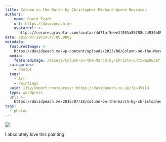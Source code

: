 ```yaml
---
title: Column on the March by Christopher Richard Wynne Nevinson
authors:
  - name: David Peach
    url: https://davidpeach.me
    avatarUrl: >-
      https://secure.gravatar.com/avatar/4d7faf5eee1f055a85788c44936b8995eaab6dfb004e7854ec747ccb272e91ee?s=96&d=mm&r=g
date: 2015-07-28T14:47:00.000Z
metadata:
  featuredImage: >-
    https://davidpeach.me/wp-content/uploads/2023/08/Column-on-the-March-by-Christopher-Richard-Wynne-Nevinson.jpg
  media:
    featuredImage: /assets/Column-on-the-March-by-Christo-Ln7xxmZ96JkY.jpg
  categories:
    - Photos
  tags:
    - Art
    - Paintings
  uuid: 11ty/import::wordpress::https://davidpeach.co.uk/?p=39113
  type: wordpress
  url: >-
    https://davidpeach.me/2015/07/28/column-on-the-march-by-christopher-richard-wynne-nevinson/
tags:
  - photos
---
```

[![](/assets/Column-on-the-March-by-Christo-qIOelui8Qnnb.jpg)](/assets/Column-on-the-March-by-Christo-qIOelui8Qnnb.jpg)

I absolutely love this painting.